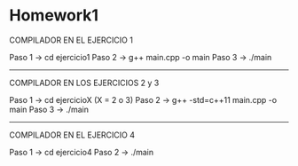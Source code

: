 # Homework1

COMPILADOR EN EL EJERCICIO 1

Paso 1 -> cd ejercicio1
Paso 2 -> g++ main.cpp -o main
Paso 3 -> ./main

------------------------------------------------

COMPILADOR EN LOS EJERCICIOS 2 y 3

Paso 1 -> cd ejercicioX     (X = 2 o 3)
Paso 2 -> g++ -std=c++11 main.cpp -o main
Paso 3 -> ./main

------------------------------------------------

COMPILADOR EN EL EJERCICIO 4

Paso 1 -> cd ejercicio4
Paso 2 -> ./main

